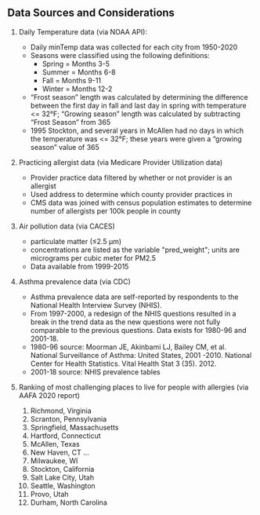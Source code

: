 ## Data Sources and Considerations

1. Daily Temperature data (via NOAA API): 
	* Daily minTemp data was collected for each city from 1950-2020
	* Seasons were classified using the following definitions:
		* Spring = Months 3-5
		* Summer = Months 6-8
		* Fall = Months 9-11
		* Winter = Months 12-2
	* “Frost season” length was calculated by determining the difference between the first day in fall and last day in spring with temperature <= 32°F; “Growing season” length was calculated by subtracting “Frost Season” from 365
	* 1995 Stockton, and several years in McAllen had no days in which the temperature was <= 32°F; these years were given a “growing season” value of 365

2. Practicing allergist data (via Medicare Provider Utilization data)
	* Provider practice data filtered by whether or not provider is an allergist
	* Used address to determine which county provider practices in
	* CMS data was joined with census population estimates to determine number of allergists per 100k people in county

3. Air pollution data (via CACES)
	* particulate matter (≤2.5 μm)
	* concentrations are listed as the variable "pred_weight"; units are micrograms per cubic meter for PM2.5
	* Data available from 1999-2015

4. Asthma prevalence data (via CDC)
	* Asthma prevalence data are self-reported by respondents to the National Health Interview Survey (NHIS). 
	* From 1997-2000, a redesign of the NHIS questions resulted in a break in the trend data as the new questions were not fully comparable to the previous questions. Data exists for 1980-96 and 2001-18.
	* 1980-96 source: Moorman JE, Akinbami LJ, Bailey CM, et al. National Surveillance of Asthma: United States, 2001 -2010. National Center for Health Statistics. Vital Health Stat 3 (35). 2012.
	* 2001-18 source: NHIS prevalence tables

5. Ranking of most challenging places to live for people with allergies (via AAFA 2020 report)
	1. Richmond, Virginia
	2. Scranton, Pennsylvania
	3. Springfield, Massachusetts
	4. Hartford, Connecticut
	5. McAllen, Texas
	6. New Haven, CT
	...
	95. Milwaukee, WI
	96. Stockton, California
	97. Salt Lake City, Utah
	98. Seattle, Washington
	99. Provo, Utah
	100. Durham, North Carolina
